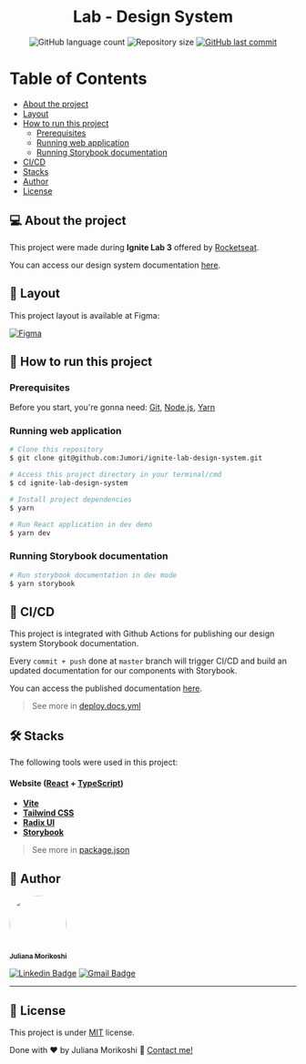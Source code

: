 

<h1 align="center">
  Lab - Design System
</h1>

<p align="center">
  <img alt="GitHub language count" src="https://img.shields.io/github/languages/count/Jumori/ignite-lab-design-system?color=%2304D361">

  <img alt="Repository size" src="https://img.shields.io/github/repo-size/Jumori/ignite-lab-design-system">

  <a href="https://github.com/Jumori/ignite-lab-design-system/commits/master">
    <img alt="GitHub last commit" src="https://img.shields.io/github/last-commit/Jumori/ignite-lab-design-system">
  </a>

</p>

Table of Contents
=================
<!--ts-->
   * [About the project](#💻-about-the-project)
   * [Layout](#🎨-layout)
   * [How to run this project](#🚀-how-to-run-this-project)
     * [Prerequisites](#prerequisites)
     * [Running web application](#running-web-application)
     * [Running Storybook documentation](#running-storybook-documentation)
   * [CI/CD](#🔄-cicd)
   * [Stacks](#🛠-stacks)
   * [Author](#🦸-author)
   * [License](#📝-license)
<!--te-->


## 💻 About the project

This project were made during **Ignite Lab 3** offered by [Rocketseat](https://lp.rocketseat.com.br/).

You can access our design system documentation [here](https://jumori.github.io/ignite-lab-design-system/).

## 🎨 Layout

This project layout is available at Figma:

<a href="https://www.figma.com/file/DaiKakwa5t5NDtX7J4MDlU/Ignite-Lab-Design-System?node-id=0%3A1">
  <img alt="Figma" src="https://img.shields.io/badge/View%20Layout%20-Figma-%2304D361">
</a>

## 🚀 How to run this project


### Prerequisites

Before you start, you're gonna need:
[Git](https://git-scm.com), [Node.js](https://nodejs.org/en/), [Yarn](https://yarnpkg.com/)

### Running web application

```bash
# Clone this repository
$ git clone git@github.com:Jumori/ignite-lab-design-system.git

# Access this project directory in your terminal/cmd
$ cd ignite-lab-design-system

# Install project dependencies
$ yarn

# Run React application in dev demo
$ yarn dev
```

### Running Storybook documentation

```bash
# Run storybook documentation in dev mode
$ yarn storybook
```

## 🔄 CI/CD

This project is integrated with Github Actions for publishing our design system Storybook documentation.

Every `commit + push` done at `master` branch will trigger CI/CD and build an updated documentation for our components with Storybook.

You can access the published documentation [here](https://jumori.github.io/ignite-lab-design-system/).

> See more in [deploy.docs.yml](./.github/workflows/deploy.docs.yml)

## 🛠 Stacks

The following tools were used in this project:

#### **Website**  ([React](https://reactjs.org/)  +  [TypeScript](https://www.typescriptlang.org/))

- **[Vite](https://vitejs.dev/)**
- **[Tailwind CSS](https://tailwindcss.com/)**
- **[Radix UI](https://www.radix-ui.com/)**
- **[Storybook](https://storybook.js.org/)**

> See more in [package.json](./package.json)

## 🦸 Author

<a href="https://github.com/Jumori">
 <img style="border-radius: 50%;" src="https://avatars1.githubusercontent.com/u/44618499?s=460&u=691cddb486d4b665417d25d8a575e508d6ef9563&v=4" width="100px;" alt=""/>
 <br />
 <sub><b>Juliana Morikoshi</b></sub></a>
 <br />

[![Linkedin Badge](https://img.shields.io/badge/-Juliana-blue?style=flat-square&logo=Linkedin&logoColor=white&link=https://www.linkedin.com/in/julianamorikoshi/)](https://www.linkedin.com/in/julianamorikoshi/)
[![Gmail Badge](https://img.shields.io/badge/-julianamorikoshi@gmail.com-c14438?style=flat-square&logo=Gmail&logoColor=white&link=mailto:julianamorikoshi@gmail.com)](mailto:julianamorikoshi@gmail.com)

---

## 📝 License

This project is under [MIT](./LICENSE) license.

Done with ❤️ by Juliana Morikoshi 👋 [Contact me!](https://www.linkedin.com/in/julianamorikoshi/)
